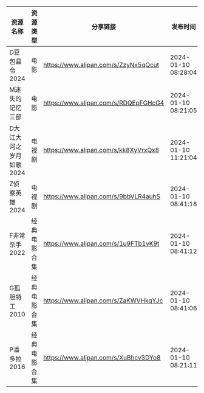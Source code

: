 | 资源名称           | 资源类型   | 分享链接                                 | 发布时间                |
| -------------- | ------ | ------------------------------------ | ------------------- |
| D豆包县令2024      | 电影     | https://www.alipan.com/s/ZzyNx5qQcut | 2024-01-10 08:28:04 |
| M迷失的记忆三部       | 电影     | https://www.alipan.com/s/RDQEpFGHcG4 | 2024-01-10 08:21:05 |
| D大江大河之岁月如歌2024 | 电视剧    | https://www.alipan.com/s/kk8XyVrxQx8 | 2024-01-10 11:21:04 |
| Z侦察英雄2024      | 电视剧    | https://www.alipan.com/s/9bbVLR4auhS | 2024-01-10 08:41:18 |
| F非常杀手2022      | 经典电影合集 | https://www.alipan.com/s/1u9FTb1vK9t | 2024-01-10 08:41:12 |
| G孤胆特工2010      | 经典电影合集 | https://www.alipan.com/s/ZaKWVHkqYJc | 2024-01-10 08:41:06 |
| P潘多拉2016       | 经典电影合集 | https://www.alipan.com/s/XuBhcv3DYo8 | 2024-01-10 08:21:11 |
